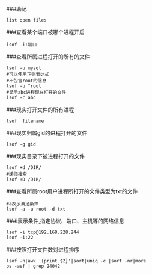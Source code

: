 ###助记 
```
list open files
```

###查看某个端口被哪个进程开启
```
lsof -i:端口
```

###查看所属进程打开的所有的文件
```
lsof -u mysql
#可以使用正则表达式
#不包含root的信息
lsof -u ^root
#显示abc进程现在打开的文件
lsof -c abc 
```

###现实打开文件的所有进程
```
lsof  filename
```

###现实归属gid的进程打开的文件
```
lsof -g gid 
```

###现实目录下被进程打开的文件
```
lsof +d /DIR/
#递归搜索
lsof +D /DIR/
```

###查看所属root用户进程所打开的文件类型为txt的文件
```
#a表示满足条件
lsof -a -u root -d txt
```

###i表示条件,指定协议、端口、主机等的网络信息
```
lsof -i tcp@192.168.228.244
lsof -i:22
```

###按照打开文件数对进程排序
```
lsof -n|awk '{print $2}'|sort|uniq -c |sort -nr|more
ps -aef | grep 24042
```
